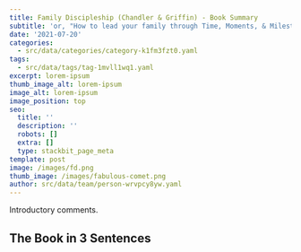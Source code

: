 ```yaml
---
title: Family Discipleship (Chandler & Griffin) - Book Summary
subtitle: 'or, "How to lead your family through Time, Moments, & Milestones"'
date: '2021-07-20'
categories:
  - src/data/categories/category-k1fm3fzt0.yaml
tags:
  - src/data/tags/tag-1mvll1wq1.yaml
excerpt: lorem-ipsum
thumb_image_alt: lorem-ipsum
image_alt: lorem-ipsum
image_position: top
seo:
  title: ''
  description: ''
  robots: []
  extra: []
  type: stackbit_page_meta
template: post
image: /images/fd.png
thumb_image: /images/fabulous-comet.png
author: src/data/team/person-wrvpcy8yw.yaml
---
```

Introductory comments.

## The Book in 3 Sentences

